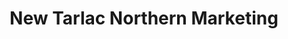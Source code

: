 ---
title: "New Tarlac Northern Marketing"
url: /tarlac-city/new-tarlac-northern-marketing/
shop: appliance
---